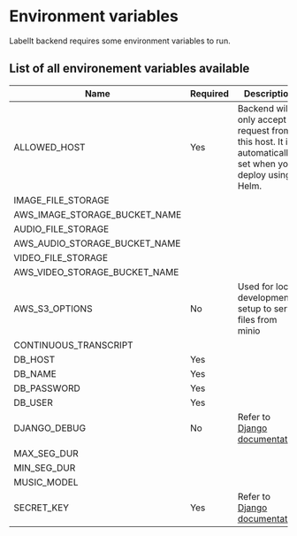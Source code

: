 # Environment variables

LabelIt backend requires some environment variables to run.

## List of all environement variables available

| Name | Required | Description | Example |
|---|---|---|---|
| ALLOWED_HOST | Yes | Backend will only accept request from this host. It is automatically set when you deploy using Helm. | `labelit.my-domain.com` |
| IMAGE_FILE_STORAGE | | | |
| AWS_IMAGE_STORAGE_BUCKET_NAME | | | |
| AUDIO_FILE_STORAGE | | | |
| AWS_AUDIO_STORAGE_BUCKET_NAME | | | |
| VIDEO_FILE_STORAGE | | | |
| AWS_VIDEO_STORAGE_BUCKET_NAME | | | |
| AWS_S3_OPTIONS | No | Used for local development setup to serve files from minio | `local` |
| CONTINUOUS_TRANSCRIPT | | | |
| DB_HOST | Yes | | |
| DB_NAME | Yes | | |
| DB_PASSWORD | Yes | | |
| DB_USER | Yes | | |
| DJANGO_DEBUG | No | Refer to [Django documentation](https://docs.djangoproject.com/en/4.1/ref/settings/#debug) | `true` |
| MAX_SEG_DUR | | | |
| MIN_SEG_DUR | | | |
| MUSIC_MODEL | | | |
| SECRET_KEY | Yes | Refer to [Django documentation](https://docs.djangoproject.com/en/4.1/ref/settings/#secret-key) | `mysupersecretkey1234*` |
